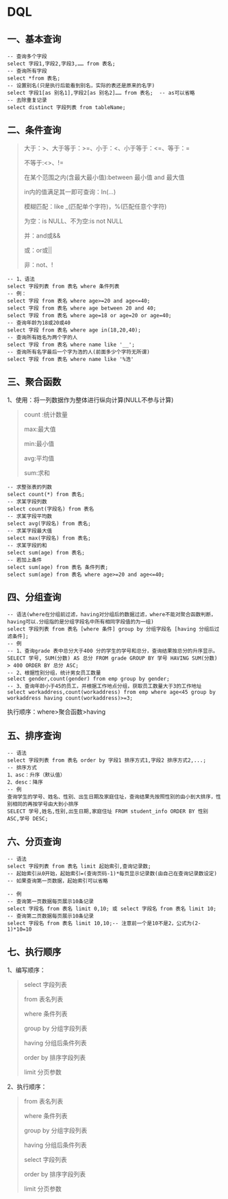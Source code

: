 # DQL

## 一、基本查询

```mysql
-- 查询多个字段
select 字段1,字段2,字段3,…… from 表名;
-- 查询所有字段
select *from 表名;
-- 设置别名(只是执行后能看到别名，实际的表还是原来的名字)
select 字段1[as 别名1],字段2[as 别名2]…… from 表名;  -- as可以省略
-- 去除重复记录
select distinct 字段列表 from tableName;
```

## 二、条件查询

> 大于：>、大于等于：>=、小于：<、小于等于：<=、等于：=
>
> 不等于:<>、!=
>
> 在某个范围之内(含最大最小值):between 最小值 and 最大值
>
> in内的值满足其一即可查询：In(…)
>
> 模糊匹配：like _(匹配单个字符)，%(匹配任意个字符)
>
> 为空：is NULL、不为空:is not NULL
>
> 并：and或&&
>
> 或：or或||
>
> 非：not、!

```mysql
-- 1、语法
select 字段列表 from 表名 where 条件列表
-- 例：
select 字段 from 表名 where age>=20 and age<=40;
select 字段 from 表名 where age between 20 and 40;
select 字段 from 表名 where age=18 or age=20 or age=40;
-- 查询年龄为18或20或40
select 字段 from 表名 where age in(18,20,40);
-- 查询所有姓名为两个字的人
select 字段 from 表名 where name like '__';
-- 查询所有名字最后一个字为浩的人(前面多少个字符无所谓)
select 字段 from 表名 where name like '%浩'
```

## 三、聚合函数

1、使用：将一列数据作为整体进行纵向计算(NULL不参与计算)

> count :统计数量
>
> max:最大值
>
> min:最小值
>
> avg:平均值
>
> sum:求和

```mysql
-- 求整张表的列数
select count(*) from 表名;
-- 求某字段列数
select count(字段名) from 表名
-- 求某字段平均数
select avg(字段名) from 表名;
-- 求某字段最大值
select max(字段名) from 表名;
-- 求某字段的和
select sum(age) from 表名;
-- 若加上条件
select sum(age) from 表名 条件列表;
select sum(age) from 表名 where age>=20 and age<=40;
```

## 四、分组查询

 ```mysql
 -- 语法(where在分组前过滤，having对分组后的数据过滤，where不能对聚合函数判断，having可以.分组指的是分组字段名中所有相同字段值的为一组)
 select 字段列表 from 表名 [where 条件] group by 分组字段名 [having 分组后过滤条件];
 -- 例
 -- 1、查询grade 表中总分大于400 分的学生的学号和总分，查询结果按总分的升序显示。
 SELECT 学号, SUM(分数) AS 总分 FROM grade GROUP BY 学号 HAVING SUM(分数) > 400 ORDER BY 总分 ASC;
 -- 2、根据性别分组，统计男女员工数量
 select gender,count(gender) from emp group by gender;
 -- 3、查询年龄小于45的员工，并根据工作地点分组，获取员工数量大于3的工作地址
 select workaddress,count(workaddress) from emp where age<45 group by workaddress having count(workaddress)>=3;
 ```

执行顺序：where>聚合函数>having

## 五、排序查询

```mysql
-- 语法
select 字段列表 from 表名 order by 字段1 排序方式1,字段2 排序方式2,...;
-- 排序方式
1、asc：升序（默认值）
2、desc：降序
-- 例
查询学生的学号、姓名、性别、出生日期及家庭住址，查询结果先按照性别的由小到大排序，性别相同的再按学号由大到小排序
SELECT 学号,姓名,性别,出生日期,家庭住址 FROM student_info ORDER BY 性别 ASC,学号 DESC;
```

## 六、分页查询

```mysql
-- 语法
select 字段列表 from 表名 limit 起始索引,查询记录数;
-- 起始索引从0开始，起始索引=(查询页码-1)*每页显示记录数(由自己在查询记录数设定)
-- 如果查询第一页数据，起始索引可以省略

-- 例
-- 查询第一页数据每页展示10条记录
select 字段名 from 表名 limit 0,10; 或 select 字段名 from 表名 limit 10;
-- 查询第二页数据每页展示10条记录
select 字段名 from 表名 limit 10,10;-- 注意前一个是10不是2，公式为(2-1)*10=10
```

## 七、执行顺序

1、编写顺序：

> select 字段列表
>
> from 表名列表 
>
> where  条件列表
>
> group by 分组字段列表 
>
> having 分组后条件列表
>
> order by 排序字段列表 
>
> limit 分页参数

2、执行顺序：

> from 表名列表
>
> where  条件列表
>
> group by 分组字段列表
>
> having 分组后条件列表
>
> select 字段列表 
>
> order by 排序字段列表
>
> limit 分页参数
